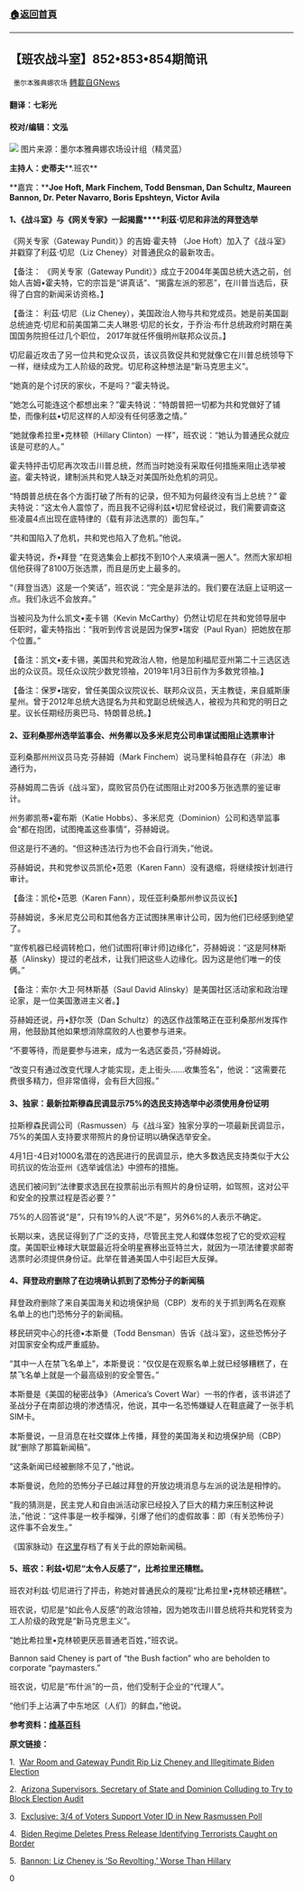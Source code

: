 ###  [:house:返回首頁](https://github.com/ourhimalayas/txt)
---

## 【班农战斗室】852•853•854期简讯
` 墨尔本雅典娜农场` [轉載自GNews](https://gnews.org/zh-hans/1061789/)

#### **翻译：七彩光**

#### **校对/编辑：文泓**
![]()![](https://gnews.org/wp-content/uploads/2021/04/852-853-854_.png)
图片来源：墨尔本雅典娜农场设计组（精灵蓝）

**主持人：史蒂夫****.班农**

**嘉宾：****Joe Hoft, Mark Finchem, Todd Bensman, Dan Schultz, Maureen Bannon, Dr. Peter Navarro, Boris Epshteyn, Victor Avila**

#### **1、《战斗室》与《****网关****专家》一起揭露****利茲·切尼和非法的拜登选举**

《网关专家（Gateway Pundit）》的吉姆·霍夫特 （Joe Hoft）加入了《战斗室》并戳穿了利茲·切尼（Liz Cheney）对普通民众的最新攻击。

【备注： 《网关专家（Gateway Pundit）》成立于2004年美国总统大选之前，创始人吉姆•霍夫特，它的宗旨是“讲真话”、“揭露左派的邪恶”，在川普当选后，获得了白宫的新闻采访资格。】

【备注： 利茲·切尼（Liz Cheney），美国政治人物与共和党成员。她是前美国副总统迪克·切尼和前美国第二夫人琳恩·切尼的长女，于乔治·布什总统政府时期在美国国务院担任过几个职位， 2017年就任怀俄明州联邦众议员。】

切尼最近攻击了另一位共和党众议员，该议员敦促共和党就像它在川普总统领导下一样，继续成为工人阶级的政党。切尼称这种想法是“新马克思主义”。

“她真的是个讨厌的家伙，不是吗？”霍夫特说。

“她怎么可能连这个都想出来？”霍夫特说：“特朗普把一切都为共和党做好了铺垫，而像利兹•切尼这样的人却没有任何感激之情。”

“她就像希拉里•克林顿（Hillary Clinton）一样”，班农说：“她认为普通民众就应该是可悲的人。”

霍夫特抨击切尼再次攻击川普总统，然而当时她没有采取任何措施来阻止选举被盗。霍夫特说，建制派共和党人缺乏对美国所处危机的洞见。

“特朗普总统在各个方面打破了所有的记录，但不知为何最终没有当上总统？” 霍夫特说：“这太令人震惊了，而且我不记得利兹•切尼曾经说过，我们需要调查这些凌晨4点出现在底特律的（载有非法选票的）面包车。”

“共和国陷入了危机，共和党也陷入了危机。”他说。

霍夫特说，乔•拜登 “在竞选集会上都找不到10个人来填满一圈人”。然而大家却相信他获得了8100万张选票，而且是历史上最多的。

“（拜登当选）这是一个笑话”，班农说：“完全是非法的。我们要在法庭上证明这一点。我们永远不会放弃。”

当被问及为什么凯文•麦卡锡（Kevin McCarthy）仍然让切尼在共和党领导层中任职时，霍夫特指出：“我听到传言说是因为保罗•瑞安（Paul Ryan）把她放在那个位置。”

【备注：凯文•麦卡锡，美国共和党政治人物，他是加利福尼亚州第二十三选区选出的众议员。现任众议院少数党领袖，2019年1月3日前作为多数党领袖。】

【备注：保罗•瑞安，曾任美国众议院议长、联邦众议员，天主教徒，来自威斯康星州。曾于2012年总统大选提名为共和党副总统候选人，被视为共和党的明日之星。议长任期经历奥巴马、特朗普总统。】

#### 2、亚利桑那州选举监事会、州务卿以及多米尼克公司串谋试图阻止选票审计

亚利桑那州州议员马克‧芬赫姆（Mark Finchem）说马里科帕县存在（非法）串通行为，

芬赫姆周二告诉《战斗室》，腐败官员仍在试图阻止对200多万张选票的鉴证审计。

州务卿凯蒂•霍布斯（Katie Hobbs）、多米尼克（Dominion）公司和选举监事会“都在抱团，试图掩盖这些事情”，芬赫姆说。

但这是行不通的。“但这种违法行为也不会自行消失，”他说。

芬赫姆说，共和党参议员凯伦•范恩（Karen Fann）没有退缩，将继续按计划进行审计。

【备注：凯伦•范恩（Karen Fann），现任亚利桑那州参议员议长】

芬赫姆说，多米尼克公司和其他各方正试图抹黑审计公司，因为他们已经感到绝望了。

“宣传机器已经调转枪口，他们试图将[审计师]边缘化”，芬赫姆说：“这是阿林斯基（Alinsky）提过的老战术，让我们把这些人边缘化。因为这是他们唯一的伎俩。”

【备注：索尔·大卫·阿林斯基（Saul David Alinsky）是美国社区活动家和政治理论家，是一位美国激进主义者。】

芬赫姆还说，丹•舒尔茨（Dan Schultz）的选区作战策略正在亚利桑那州发挥作用，他鼓励其他如果想消除腐败的人也要参与进来。

“不要等待，而是要参与进来，成为一名选区委员，”芬赫姆说。

“改变只有通过改变代理人才能实现，走上街头……收集签名”，他说：“这需要花费很多精力，但非常值得，会有巨大回报。”

#### 3、独家：最新拉斯穆森民调显示75%的选民支持选举中必须使用身份证明

拉斯穆森民调公司（Rasmussen）与《战斗室》独家分享的一项最新民调显示，75%的美国人支持要求带照片的身份证明以确保选举安全。

4月1日-4日对1000名潜在的选民进行的民调显示，绝大多数选民支持类似于大公司抗议的佐治亚州《选举诚信法》中颁布的措施。

选民们被问到“法律要求选民在投票前出示有照片的身份证明，如驾照，这对公平和安全的投票过程是否必要？”

75%的人回答说“是”，只有19%的人说“不是”，另外6%的人表示不确定。

长期以来，选民证得到了广泛的支持，尽管民主党人和媒体忽视了它的受欢迎程度。美国职业棒球大联盟最近将全明星赛移出亚特兰大，就因为一项法律要求邮寄选票时必须提供身份证。此举在普通美国人中引起巨大反弹。

#### 4、拜登政府删除了在边境确认抓到了恐怖分子的新闻稿

拜登政府删除了来自美国海关和边境保护局（CBP）发布的关于抓到两名在观察名单上的也门恐怖分子的新闻稿。

移民研究中心的托德•本斯曼（Todd Bensman）告诉《战斗室》，这些恐怖分子对国家安全构成严重威胁。

“其中一人在禁飞名单上”，本斯曼说：“仅仅是在观察名单上就已经够糟糕了，在禁飞名单上就是一个最高级别的安全警告。”

本斯曼是《美国的秘密战争》（America’s Covert War）一书的作者，该书讲述了圣战分子在南部边境的渗透情况，他说，其中一名恐怖嫌疑人在鞋底藏了一张手机SIM卡。

本斯曼说，一旦消息在社交媒体上传播，拜登的美国海关和边境保护局（CBP）就“删除了那篇新闻稿”。

“这条新闻已经被删除不见了，”他说。

本斯曼说，危险的恐怖分子已越过拜登的开放边境消息与左派的说法是相悖的。

“我的猜测是，民主党人和自由派活动家已经投入了巨大的精力来压制这种说法，”他说：“这件事是一枚手榴弹，引爆了他们的虚假故事：即（有关恐怖份子）这件事不会发生。”

《国家脉动》在[这里](https://thenationalpulse.com/breaking/why-did-u-s-border-protection-delete-this-press-release-about-apprehending-terrorists/)存档了有关于此的原始新闻稿。

#### **5、班农：利兹•切尼“太令人反感了”，比希拉里还糟糕。**

班农对利兹·切尼进行了抨击，称她对普通民众的蔑视“比希拉里•克林顿还糟糕”。

班农说，切尼是“如此令人反感”的政治领袖，因为她攻击川普总统将共和党转变为工人阶级的政党是“新马克思主义”。

“她比希拉里•克林顿更厌恶普通老百姓，”班农说。

Bannon said Cheney is part of “the Bush faction” who are beholden to corporate “paymasters.”

班农说，切尼是“布什派”的一员，他们受制于企业的“代理人”。

“他们手上沾满了中东地区（人们）的鲜血，”他说。

**参考资料：**[**维基百科**](https://www.wikipedia.org/)

**原文链接：**

1.  [War Room and Gateway Pundit Rip Liz Cheney and Illegitimate Biden Election](https://pandemic.warroom.org/2021/04/06/war-room-and-gateway-pundit-rip-liz-cheney-and-illegitimate-biden-election/)

2.  [Arizona Supervisors, Secretary of State and Dominion Colluding to Try to Block Election Audit](https://pandemic.warroom.org/2021/04/06/arizona-supervisors-secretary-of-state-and-dominion-colluding-to-try-to-block-election-audit/)

3.  [Exclusive: 3/4 of Voters Support Voter ID in New Rasmussen Poll](https://pandemic.warroom.org/2021/04/06/exclusive-3-4-of-voters-support-voter-id-in-new-rasmussen-poll/)

4.  [Biden Regime Deletes Press Release Identifying Terrorists Caught on Border](https://pandemic.warroom.org/2021/04/06/biden-regime-deletes-press-release-identifying-terrorists-caught-on-border/)

5.  [Bannon: Liz Cheney is ‘So Revolting,’ Worse Than Hillary](https://pandemic.warroom.org/2021/04/06/bannon-liz-cheney-is-so-revolting-worse-than-hillary/)

0
